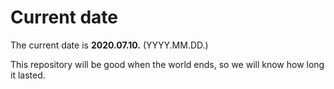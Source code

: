 # Current date

The current date is **2020.07.10.** (YYYY.MM.DD.)

This repository will be good when the world ends, so we will know how long it lasted.